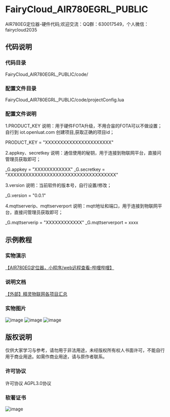 # FairyCloud_AIR780EGRL_PUBLIC
AIR780EG定位器-硬件代码;欢迎交流：QQ群：630017549，个人微信：fairycloud2035

## 代码说明
### 代码目录
FairyCloud_AIR780EGRL_PUBLIC/code/


### 配置文件目录
FairyCloud_AIR780EGRL_PUBLIC/code/projectConfig.lua


### 配置文件说明
1.PRODUCT_KEY
说明：用于硬件FOTA升级，不用合宙的FOTA可以不做设置；自行到 iot.openluat.com 创建项目,获取正确的项目id；

PRODUCT_KEY = "XXXXXXXXXXXXXXXXXXXXXX"


2.appkey、secretkey
说明：通信使用的秘钥，用于连接到物联网平台，直接问管理员获取即可；

_G.appkey = "XXXXXXXXXXXX"
_G.secretkey = "XXXXXXXXXXXXXXXXXXXXXXXXXXXXXXXXXXXX"


3.version
说明：当前软件的版本号，自行设置/修改；

_G.version = "0.0.1"


4.mqttserverip、mqttserverport
说明：mqtt地址和端口，用于连接到物联网平台，直接问管理员获取即可；

_G.mqttserverip = "XXXXXXXXXXXX"
_G.mqttserverport = xxxx



## 示例教程

### 实物演示
[【AIR780EG定位器，小程序/web远程查看-哔哩哔哩】](https://b23.tv/LC0sZ2T)

### 说明文档
[【外部】精灵物联网各项目汇总](https://gv9jqt8gpcb.feishu.cn/docx/DAJGdExvZoZBA3xuAogc53ohnxg?from=from_copylink)

### 实物图片
![image](https://github.com/fairycloudpublic/FairyCloud_AIR780EGRL_PUBLIC/blob/main/photo1.png)
![image](https://github.com/fairycloudpublic/FairyCloud_AIR780EGRL_PUBLIC/blob/main/photo2.png)
![image](https://github.com/fairycloudpublic/FairyCloud_AIR780EGRL_PUBLIC/blob/main/photo3.png)


## 版权说明
仅供大家学习与参考，请勿用于非法用途，未经版权所有权人书面许可，不能自行用于商业用途。如需作商业用途，请与原作者联系。

### 许可协议
许可协议 AGPL3.0协议

### 软著证书
![image](https://github.com/fairycloudpublic/FairyCloud_AIR780EGRL_PUBLIC/blob/main/%E7%B2%BE%E7%81%B5%E7%89%A9%E8%81%94%E7%BD%91%E5%B9%B3%E5%8F%B0%E7%89%88%E6%9D%83.png)
